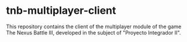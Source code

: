 # tnb-multiplayer-client
This repository contains the client of the multiplayer module of the game The Nexus Battle III, developed in the subject of "Proyecto Integrador II".  
